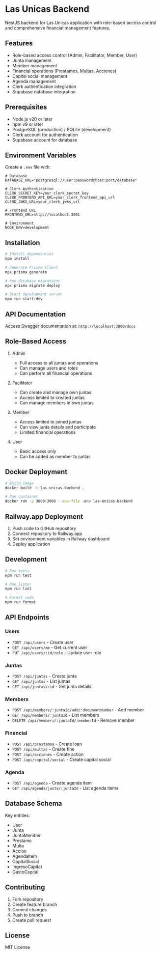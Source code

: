 # Las Unicas Backend

NestJS backend for Las Unicas application with role-based access control and comprehensive financial management features.

## Features

- Role-based access control (Admin, Facilitator, Member, User)
- Junta management
- Member management
- Financial operations (Prestamos, Multas, Acciones)
- Capital social management
- Agenda management
- Clerk authentication integration
- Supabase database integration

## Prerequisites

- Node.js v20 or later
- npm v9 or later
- PostgreSQL (production) / SQLite (development)
- Clerk account for authentication
- Supabase account for database

## Environment Variables

Create a `.env` file with:

```env
# Database
DATABASE_URL="postgresql://user:password@host:port/database"

# Clerk Authentication
CLERK_SECRET_KEY=your_clerk_secret_key
CLERK_FRONTEND_API_URL=your_clerk_frontend_api_url
CLERK_JWKS_URL=your_clerk_jwks_url

# Frontend URL
FRONTEND_URL=http://localhost:3001

# Environment
NODE_ENV=development
```

## Installation

```bash
# Install dependencies
npm install

# Generate Prisma Client
npx prisma generate

# Run database migrations
npx prisma migrate deploy

# Start development server
npm run start:dev
```

## API Documentation

Access Swagger documentation at: `http://localhost:3000/docs`

## Role-Based Access

1. Admin

   - Full access to all juntas and operations
   - Can manage users and roles
   - Can perform all financial operations

2. Facilitator

   - Can create and manage own juntas
   - Access limited to created juntas
   - Can manage members in own juntas

3. Member

   - Access limited to joined juntas
   - Can view junta details and participate
   - Limited financial operations

4. User
   - Basic access only
   - Can be added as member to juntas

## Docker Deployment

```bash
# Build image
docker build -t las-unicas-backend .

# Run container
docker run -p 3000:3000 --env-file .env las-unicas-backend
```

## Railway.app Deployment

1. Push code to GitHub repository
2. Connect repository to Railway.app
3. Set environment variables in Railway dashboard
4. Deploy application

## Development

```bash
# Run tests
npm run test

# Run linter
npm run lint

# Format code
npm run format
```

## API Endpoints

### Users

- `POST /api/users` - Create user
- `GET /api/users/me` - Get current user
- `PUT /api/users/:id/role` - Update user role

### Juntas

- `POST /api/juntas` - Create junta
- `GET /api/juntas` - List juntas
- `GET /api/juntas/:id` - Get junta details

### Members

- `POST /api/members/:juntaId/add/:documentNumber` - Add member
- `GET /api/members/:juntaId` - List members
- `DELETE /api/members/:juntaId/:memberId` - Remove member

### Financial

- `POST /api/prestamos` - Create loan
- `POST /api/multas` - Create fine
- `POST /api/acciones` - Create action
- `POST /api/capital/social` - Create capital social

### Agenda

- `POST /api/agenda` - Create agenda item
- `GET /api/agenda/junta/:juntaId` - List agenda items

## Database Schema

Key entities:

- User
- Junta
- JuntaMember
- Prestamo
- Multa
- Accion
- AgendaItem
- CapitalSocial
- IngresoCapital
- GastoCapital

## Contributing

1. Fork repository
2. Create feature branch
3. Commit changes
4. Push to branch
5. Create pull request

## License

MIT License
